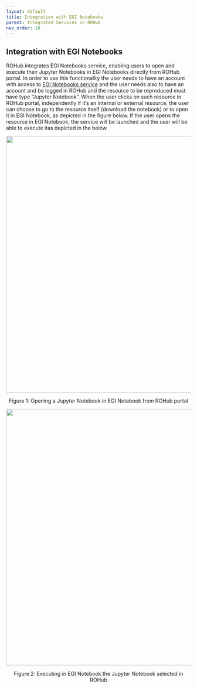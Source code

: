 ```yaml
---
layout: default
title: Integration with EGI Notebooks
parent: Integrated Services in ROHub
nav_order: 10
---
```


## Integration with EGI Notebooks
ROHub integrates EGI Notebooks service, enabling users to open and execute their Jupyter Notebooks in  EGI  Notebooks directly  from  ROHub portal.  In  order  to  use  this  functionality the user needs to have an account with access to [EGI Notebooks service](https://notebooks.egi.eu/) and the user needs also to have an account and be logged in ROHub and the resource to be reproduced must have type “Jupyter Notebook”. When the user clicks on such resource in ROHub portal, independently if it’s an internal or  external  resource,  the user  can  choose  to  go  to  the  resource  itself  (download  the  notebook)  or  to open it  in  EGI  Notebook,  as  depicted  in  the  figure below. If  the  user  opens  the  resource  in  EGI  Notebook, the service will be launched and the user will be able to execute itas depicted in the below.

<p align="center"> <img src="https://box.psnc.pl/f/9c595efcf4/?raw=1" width="700"> </p>
<div align="center"> Figure 1: Opening a Jupyter Notebook in EGI Notebook from ROHub portal </div>


<p align="center"> <img src="https://box.psnc.pl/f/8f4209b0d5/?raw=1" width="700"> </p>
<div align="center"> Figure 2: Executing in EGI Notebook the Jupyter Notebook selected in ROHub </div>
